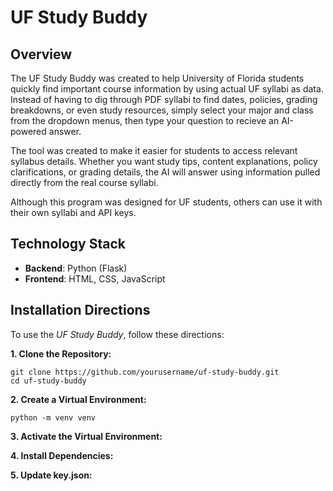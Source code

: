 # UF Study Buddy

## Overview
The UF Study Buddy was created to help University of Florida students quickly find important course information by using actual UF syllabi as data. Instead of having to dig through PDF syllabi to find dates, policies, grading breakdowns, or even study resources, simply select your major and class from the dropdown menus, then type your question to recieve an AI-powered answer. 

The tool was created to make it easier for students to access relevant syllabus details. Whether you want study tips, content explanations, policy clarifications, or grading details, the AI will answer using information pulled directly from the real course syllabi.

Although this program was designed for UF students, others can use it with their own syllabi and API keys.

## Technology Stack
- **Backend**: Python (Flask)
- **Frontend**: HTML, CSS, JavaScript

## Installation Directions
To use the *UF Study Buddy*, follow these directions:

**1. Clone the Repository:**

    git clone https://github.com/yourusername/uf-study-buddy.git
    cd uf-study-buddy


**2. Create a Virtual Environment:**

    python -m venv venv

**3. Activate the Virtual Environment:**
    
**4. Install Dependencies:**

**5. Update key.json:**